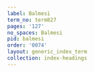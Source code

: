 ```yaml
---
label: Balmesi
term_no: term827
pages: '127'
no_spaces: Balmesi
pid: balmesi
order: '0074'
layout: generic_index_term
collection: index-headings
---
```

